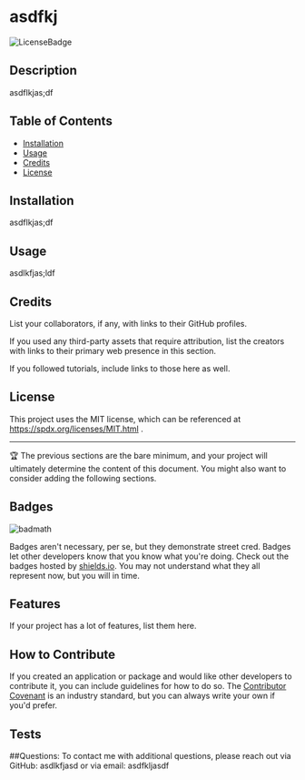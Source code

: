 # asdfkj
  
  ![LicenseBadge](https://img.shields.io/bower/l/bootstrap?style=for-the-badge)

## Description

asdflkjas;df

## Table of Contents 

- [Installation](#installation)
- [Usage](#usage)
- [Credits](#credits)
- [License](#license)

## Installation

asdflkjas;df

## Usage

asdlkfjas;ldf

## Credits

List your collaborators, if any, with links to their GitHub profiles.

If you used any third-party assets that require attribution, list the creators with links to their primary web presence in this section.

If you followed tutorials, include links to those here as well.

## License

This project uses the MIT license, which can be referenced at https://spdx.org/licenses/MIT.html .


---

🏆 The previous sections are the bare minimum, and your project will ultimately determine the content of this document. You might also want to consider adding the following sections.

## Badges

![badmath](https://img.shields.io/github/languages/top/lernantino/badmath)

Badges aren't necessary, per se, but they demonstrate street cred. Badges let other developers know that you know what you're doing. Check out the badges hosted by [shields.io](https://shields.io/). You may not understand what they all represent now, but you will in time.

## Features

If your project has a lot of features, list them here.

## How to Contribute

If you created an application or package and would like other developers to contribute it, you can include guidelines for how to do so. The [Contributor Covenant](https://www.contributor-covenant.org/) is an industry standard, but you can always write your own if you'd prefer.

## Tests

##Questions:
To contact me with additional questions, please reach out via GitHub:
asdlkfjasd
or via email:
asdfkljasdf



